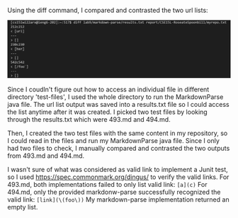 Using the diff command, I compared and contrasted the two url lists:

![image](diff.jpg)

Since I coudln't figure out how to access an individual file in different directory 'test-files', I used the whole directory to run the MarkdownParse java file.
The url list output was saved into a results.txt file so I could access the list anytime after it was created. I picked two test files by looking through the results.txt which were 493.md and 494.md.

Then, I created the two test files with the same content in my repository, so I could read in the files and run my MarkdownParse java file.
Since I only had two files to check, I manually compared and contrasted the two outputs from 493.md and 494.md.

I wasn't sure of what was considered as valid link to implement a Junit test, so I used https://spec.commonmark.org/dingus/ to verify the valid links.
For 493.md, both implementations failed to only list valid link: `[a](c)`
For 494.md, only the provided markdonw-parse successfully recognized the valid link: `[link](\(foo\))`
 My markdown-parse implementation returned an empty list.
